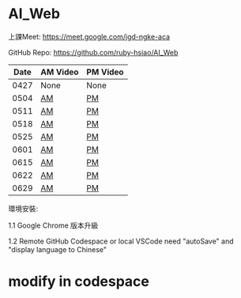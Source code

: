 # AI_Web

上課Meet: https://meet.google.com/jgd-ngke-aca

GitHub Repo: https://github.com/ruby-hsiao/AI_Web

| Date | AM Video| PM Video |
| -------- | ------- | ------- |
| 0427 | None | None |
| 0504 | [AM](https://www.youtube.com/watch?v=Cpl-vc1vrfk) | [PM](https://www.youtube.com/watch?v=_Zn9D0zT3Xg) |
| 0511 | [AM](https://www.youtube.com/watch?v=TwSij0CXcyQ) | [PM]() |
| 0518 | [AM]() | [PM]() |
| 0525 | [AM]() | [PM]() |
| 0601 | [AM]() | [PM]() |
| 0615 | [AM]() | [PM]() |
| 0622 | [AM]() | [PM]() |
| 0629 | [AM]() | [PM]() |


環境安裝:

1.1 Google Chrome 版本升級

1.2 Remote GitHub Codespace or local VSCode need "autoSave" and "display language to Chinese"

# modify in codespace